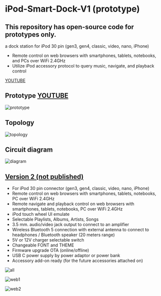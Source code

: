 # iPod-Smart-Dock-V1 (prototype)
## This repository has open-source code for prototypes only.
a dock station for iPod 30 pin (gen3, gen4, classic, video, nano, iPhone)
- Remote control on web browsers with smartphones, tablets, notebooks, and PCs over WiFi 2.4GHz
- Utilize iPod accessory protocol to query music, navigate, and playback control


[YOUTUBE](https://youtu.be/brp1ZJ7FeHw?si=_tc-UpiQPWjvWJQX)

## Prototype [YOUTUBE](https://youtu.be/brp1ZJ7FeHw?si=_tc-UpiQPWjvWJQX)
![prototype](https://github.com/VaAndCob/iPod-Smart-Dock-V1/blob/main/document/%E2%80%8Eprototype1.%E2%80%8E001.jpeg)

## Topology
![topology](https://github.com/VaAndCob/iPod-Smart-Dock-V1/blob/main/document/topology.jpg)

## Circuit diagram
![diagram](https://github.com/VaAndCob/iPod-Smart-Dock-V1/blob/main/document/prototpe.png)


## [Version 2 (not published)](https://youtu.be/8u41ffgJiVw)

- For iPod 30 pin connector (gen3, gen4, classic, video, nano, iPhone)
- Remote control on web browsers with smartphones, tablets, notebooks, PC over WiFi 2.4GHz
- Remote navigate and playback control on web browsers with smartphones, tablets, notebooks, PC over WiFi 2.4GHz
- iPod touch wheel UI emulate
- Selectable Playlists, Albums, Artists, Songs
- 3.5 mm. audio/video jack output to connect to an amplifier
- Wireless Bluetooth 5 connection with external antenna to connect to headphones / Bluetooth speaker (20 meters range)
- 5V or 12V charger selectable switch
- Changeable FONT and THEME
- Firmware upgrade OTA (online/offline)
- USB C power supply by power adaptor or power bank
- Accessory add-on ready (for the future accessories attached on)
  
![all](https://github.com/VaAndCob/iPod-Smart-Dock-V1/blob/main/document/all1.jpg)

![web1](https://github.com/VaAndCob/iPod-Smart-Dock-V1/blob/main/document/web1.jpeg)

![web2](https://github.com/VaAndCob/iPod-Smart-Dock-V1/blob/main/document/web2.jpeg)
